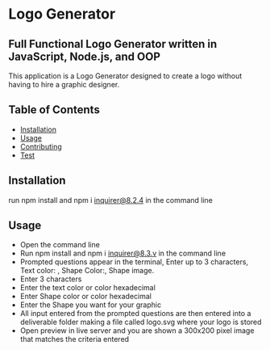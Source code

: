 # Logo Generator
  

  ## Full Functional Logo Generator written in JavaScript, Node.js, and OOP
  This application is a Logo Generator designed to create a logo without having to hire a graphic designer.


  ## Table of Contents
  - [Installation](#installation)
  - [Usage](#usage)
  - [Contributing](#contributing)
  - [Test](#Test)
 

## Installation
run npm install and npm i inquirer@8.2.4 in the command line


## Usage 
* Open the command line
* Run npm install and npm i inquirer@8.3.v in the command line
* Prompted questions appear in the terminal, Enter up to 3 characters, Text color: , Shape Color:, Shape image.
* Enter 3 characters 
* Enter the text color or color hexadecimal
* Enter Shape color or color hexadecimal
* Enter the Shape you want for your graphic
* All input entered from the prompted questions are then entered into a deliverable folder making a file called logo.svg where your logo is stored
* Open preview in live server and you are shown a 300x200 pixel image that matches the criteria entered

